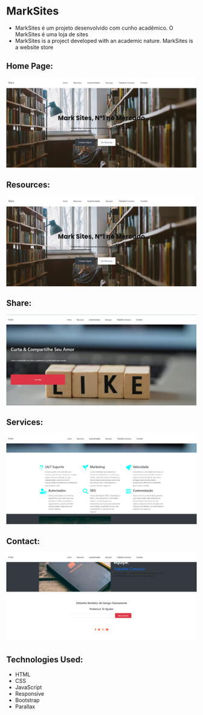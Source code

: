# MarkSites
<ul>
    <li>MarkSites é um projeto desenvolvido com cunho acadêmico. O MarkSites é uma loja de sites</li>
    <li>MarkSites is a project developed with an academic nature. MarkSites is a website store</li>
</ul>
 
## Home Page:
![home page](https://github.com/ViniciusV4/MarkSites/blob/main/site/home.png)

## Resources:
![Resources](https://github.com/ViniciusV4/MarkSites/blob/main/site/home.png)

## Share:
![Share](https://github.com/ViniciusV4/MarkSites/blob/main/site/compartilhePag3.png)

## Services:
![services](https://github.com/ViniciusV4/MarkSites/blob/main/site/recursosPag4.png)

## Contact:
![Contact](https://github.com/ViniciusV4/MarkSites/blob/main/site/contatoPag5.png)

## Technologies Used:

* HTML
* CSS
* JavaScript
* Responsive
* Bootstrap
* Parallax
